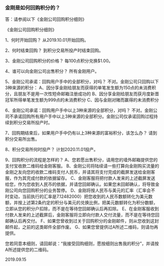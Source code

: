 ### 金刚是如何回购积分的？
答：请参阅以下《金刚公司回购积分细则》

《金刚公司回购积分细则》

1、何时开始回购？
从2019.10.01开始回购。

2、何时结束回购？
到积分交易所投产时结束回购。

3、金刚公司回购积分的价格？
每100点积分兑换$1.00。

4、谁可以向金刚公司出售积分？
所有金刚用户。

5、金刚公司承诺：回购用户手中的全部积分，对吗？
不对。金刚公司只回购以下3种来源的积分：
A、因分享金刚给朋友而获得的单笔发生额为150点的未消费积分，且朋友不是用一次性短命邮箱注册成功的
B、因分享金刚给朋友而获月度新晋冠军所得单笔发生额为999点的未消费积分
C、因与金刚对赌而赢得的未消费积分

6、金刚公司承诺：回购用户手中以上3种来源的全部积分，对吗？
不对。金刚公司不承诺回购所有用户手中以上3种来源的全部积分。金刚公司仅承诺回购过程持续到积分交易所投产时。

7、回购期结束后，如果用户手中仍有以上3种来源的富裕积分，该怎么办？
请到积分交易所出售。

8、积分交易所何时投产？
计划2020.11.01投产。

9、回购积分的流程是怎样的？
A、您若愿出售积分，请用您的墙外邮箱提供您的支付宝收款二维码给金刚客服。
B、金刚公司将陆续请一些打算向金刚购买流量的金刚之友向您的收款二维码支付人民币，并请其将支付完成的截屏发送给金刚客服，作为其完成付款的依据留存。
C、金刚客服将把付款人发来的上述截屏发送给您，作为您收到人民币的依据，并请您回邮确认。如果您未回邮确认，将导致金刚公司向您回购积分的业务暂停。
D、金刚将按人民币与美元的汇率（汇率会不时变动，当前执行的汇率是7.12482000）把您收到的人民币数额转化为美元数额，并按上述第2条约定的积分与美元的兑换比例，把美元数额转化为积分数额，立即从您的积分户扣除，而不是在等待您回邮确认后再扣除。
E、在金刚客服收到付款人发来的上述截屏后，金刚客服将立即向付款人交付流量，而不是在等待您回邮确认后再交付。
F、如果您曾收到过关于回购积分的金刚邮件，则从您收到这封邮件起，之前的这类邮件全部作废。
G、如果您曾提供过A所述二维码，则请勿再提供。

您若同意本细则，请回邮说：“我接受回购细则，愿按细则出售我的积分”，并请按A所述提供您的二维码。

2019.09.15
